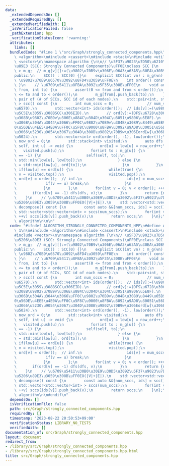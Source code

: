 ```yaml
---
data:
  _extendedDependsOn: []
  _extendedRequiredBy: []
  _extendedVerifiedWith: []
  _isVerificationFailed: false
  _pathExtension: hpp
  _verificationStatusIcon: ':warning:'
  attributes:
    links: []
  bundledCode: "#line 1 \"src/Graph/strongly_connected_components.hpp\"\n\n\n\n#include\
    \ <algorithm>\n#include <cassert>\n#include <stack>\n#include <utility>\n#include\
    \ <vector>\n\nnamespace algorithm {\n\n// \u5F37\u9023\u7D50\u6210\u5206\u5206\
    \u89E3 (SCC: Strongly Connected Components)\uFF0E\nclass SCC {\n    std::vector<std::vector<int>\
    \ > m_g;  // m_g[v][]:=(\u9802\u70B9v\u306E\u96A3\u63A5\u30EA\u30B9\u30C8).\n\n\
    public:\n    SCC() : SCC(0) {}\n    explicit SCC(int vn) : m_g(vn) {}\n\n    //\
    \ \u9802\u70B9\u6570\u3092\u8FD4\u3059\uFF0E\n    int order() const { return m_g.size();\
    \ }\n    // \u6709\u5411\u8FBA\u3092\u5F35\u308B\uFF0E\n    void add_edge(int\
    \ from, int to) {\n        assert(0 <= from and from < order());\n        assert(0\
    \ <= to and to < order());\n        m_g[from].push_back(to);\n    }\n    // return\
    \ pair of (# of SCCs, SCC id of each nodes).\n    std::pair<int, std::vector<int>\
    \ > scc() const {\n        int num_sccs = 0;               // num_sccs:=(SCCs\u306E\
    \u6570).\n        std::vector<int> ids(order());  // ids[v]:=(\u9802\u70B9v\u304C\
    \u5C5E\u3059\u308BSCC\u306EID).\n        // ord[v]:=(DFS\u6728\u306B\u304A\u3051\
    \u308B\u9802\u70B9v\u306E\u884C\u304D\u304C\u3051\u9806\u5E8F).\n        // low[v]:=(DFS\u6728\
    \u306B\u304A\u3044\u3066\uFF0C\u9802\u70B9v\u304B\u3089\u8449\u65B9\u5411\u306B\
    0\u56DE\u4EE5\u4E0A\uFF0C\u5F8C\u9000\u8FBA\u3092\u9AD8\u30051\u56DE\u7528\u3044\
    \u3066\u5230\u9054\u3067\u304D\u308B\u9802\u70B9w\u306Eord[w]\u306E\u6700\u5C0F\
    \u5024).\n        std::vector<int> ord(order(), -1), low(order());\n        int\
    \ now_ord = 0;\n        std::stack<int> visited;\n        auto dfs = [&](auto\
    \ self, int u) -> void {\n            ord[u] = low[u] = now_ord++;\n         \
    \   visited.push(u);\n            for(int to : m_g[u]) {\n                if(ord[to]\
    \ == -1) {\n                    self(self, to);\n                    low[u] =\
    \ std::min(low[u], low[to]);\n                } else {\n                    low[u]\
    \ = std::min(low[u], ord[to]);\n                }\n            }\n           \
    \ if(low[u] == ord[u]) {\n                while(true) {\n                    int\
    \ v = visited.top();\n                    visited.pop();\n                   \
    \ ord[v] = order();  // inf.\n                    ids[v] = num_sccs;\n       \
    \             if(v == u) break;\n                }\n                num_sccs++;\n\
    \            }\n        };\n        for(int v = 0; v < order(); ++v) {\n     \
    \       if(ord[v] == -1) dfs(dfs, v);\n        }\n        return {num_sccs, ids};\n\
    \    }\n    // \u6709\u5411\u30B0\u30E9\u30D5\u3092\u5F37\u9023\u7D50\u6210\u5206\
    \u5206\u89E3\u3059\u308B\uFF0EO(|V|+|E|).\n    std::vector<std::vector<int> >\
    \ decompose() const {\n        const auto &&[num_sccs, ids] = scc();\n       \
    \ std::vector<std::vector<int> > sccs(num_sccs);\n        for(int v = 0; v < order();\
    \ ++v) sccs[ids[v]].push_back(v);\n        return sccs;\n    }\n};\n\n}  // namespace\
    \ algorithm\n\n\n"
  code: "#ifndef ALGORITHM_STRONGLY_CONNECTED_COMPONENTS_HPP\n#define ALGORITHM_STRONGLY_CONNECTED_COMPONENTS_HPP\
    \ 1\n\n#include <algorithm>\n#include <cassert>\n#include <stack>\n#include <utility>\n\
    #include <vector>\n\nnamespace algorithm {\n\n// \u5F37\u9023\u7D50\u6210\u5206\
    \u5206\u89E3 (SCC: Strongly Connected Components)\uFF0E\nclass SCC {\n    std::vector<std::vector<int>\
    \ > m_g;  // m_g[v][]:=(\u9802\u70B9v\u306E\u96A3\u63A5\u30EA\u30B9\u30C8).\n\n\
    public:\n    SCC() : SCC(0) {}\n    explicit SCC(int vn) : m_g(vn) {}\n\n    //\
    \ \u9802\u70B9\u6570\u3092\u8FD4\u3059\uFF0E\n    int order() const { return m_g.size();\
    \ }\n    // \u6709\u5411\u8FBA\u3092\u5F35\u308B\uFF0E\n    void add_edge(int\
    \ from, int to) {\n        assert(0 <= from and from < order());\n        assert(0\
    \ <= to and to < order());\n        m_g[from].push_back(to);\n    }\n    // return\
    \ pair of (# of SCCs, SCC id of each nodes).\n    std::pair<int, std::vector<int>\
    \ > scc() const {\n        int num_sccs = 0;               // num_sccs:=(SCCs\u306E\
    \u6570).\n        std::vector<int> ids(order());  // ids[v]:=(\u9802\u70B9v\u304C\
    \u5C5E\u3059\u308BSCC\u306EID).\n        // ord[v]:=(DFS\u6728\u306B\u304A\u3051\
    \u308B\u9802\u70B9v\u306E\u884C\u304D\u304C\u3051\u9806\u5E8F).\n        // low[v]:=(DFS\u6728\
    \u306B\u304A\u3044\u3066\uFF0C\u9802\u70B9v\u304B\u3089\u8449\u65B9\u5411\u306B\
    0\u56DE\u4EE5\u4E0A\uFF0C\u5F8C\u9000\u8FBA\u3092\u9AD8\u30051\u56DE\u7528\u3044\
    \u3066\u5230\u9054\u3067\u304D\u308B\u9802\u70B9w\u306Eord[w]\u306E\u6700\u5C0F\
    \u5024).\n        std::vector<int> ord(order(), -1), low(order());\n        int\
    \ now_ord = 0;\n        std::stack<int> visited;\n        auto dfs = [&](auto\
    \ self, int u) -> void {\n            ord[u] = low[u] = now_ord++;\n         \
    \   visited.push(u);\n            for(int to : m_g[u]) {\n                if(ord[to]\
    \ == -1) {\n                    self(self, to);\n                    low[u] =\
    \ std::min(low[u], low[to]);\n                } else {\n                    low[u]\
    \ = std::min(low[u], ord[to]);\n                }\n            }\n           \
    \ if(low[u] == ord[u]) {\n                while(true) {\n                    int\
    \ v = visited.top();\n                    visited.pop();\n                   \
    \ ord[v] = order();  // inf.\n                    ids[v] = num_sccs;\n       \
    \             if(v == u) break;\n                }\n                num_sccs++;\n\
    \            }\n        };\n        for(int v = 0; v < order(); ++v) {\n     \
    \       if(ord[v] == -1) dfs(dfs, v);\n        }\n        return {num_sccs, ids};\n\
    \    }\n    // \u6709\u5411\u30B0\u30E9\u30D5\u3092\u5F37\u9023\u7D50\u6210\u5206\
    \u5206\u89E3\u3059\u308B\uFF0EO(|V|+|E|).\n    std::vector<std::vector<int> >\
    \ decompose() const {\n        const auto &&[num_sccs, ids] = scc();\n       \
    \ std::vector<std::vector<int> > sccs(num_sccs);\n        for(int v = 0; v < order();\
    \ ++v) sccs[ids[v]].push_back(v);\n        return sccs;\n    }\n};\n\n}  // namespace\
    \ algorithm\n\n#endif\n"
  dependsOn: []
  isVerificationFile: false
  path: src/Graph/strongly_connected_components.hpp
  requiredBy: []
  timestamp: '2023-08-22 20:50:53+09:00'
  verificationStatus: LIBRARY_NO_TESTS
  verifiedWith: []
documentation_of: src/Graph/strongly_connected_components.hpp
layout: document
redirect_from:
- /library/src/Graph/strongly_connected_components.hpp
- /library/src/Graph/strongly_connected_components.hpp.html
title: src/Graph/strongly_connected_components.hpp
---
```

